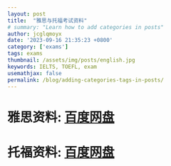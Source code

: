 ```yaml
---
layout: post
title:  "雅思与托福考试资料"
# summary: "Learn how to add categories in posts"
author: jcglqmoyx
date: '2023-09-16 21:35:23 +0800'
category: ['exams']
tags: exams
thumbnail: /assets/img/posts/english.jpg
keywords: IELTS, TOEFL, exam
usemathjax: false
permalink: /blog/adding-categories-tags-in-posts/
---
```


# 雅思资料: [百度网盘](https://pan.baidu.com/s/1wFF27-vH1wOvw_zWOdDdqA?pwd=7iv8) <br>
# 托福资料: [百度网盘](https://pan.baidu.com/s/1HVUzi3FzvFZ9FK9fn0Pwtg?pwd=ax8a)
